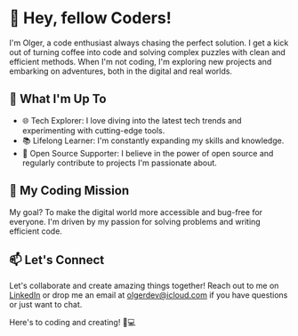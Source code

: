# 👋 Hey, fellow Coders!

I'm Olger, a code enthusiast always chasing the perfect solution. I get a kick out of turning coffee into code and solving complex puzzles with clean and efficient methods. When I'm not coding, I'm exploring new projects and embarking on adventures, both in the digital and real worlds.

## 🚀 What I'm Up To

- 🌐 Tech Explorer: I love diving into the latest tech trends and experimenting with cutting-edge tools.
- 📚 Lifelong Learner: I'm constantly expanding my skills and knowledge.
- 🌱 Open Source Supporter: I believe in the power of open source and regularly contribute to projects I'm passionate about.

## 🌟 My Coding Mission

My goal? To make the digital world more accessible and bug-free for everyone. I'm driven by my passion for solving problems and writing efficient code.

## 📫 Let's Connect

Let's collaborate and create amazing things together! Reach out to me on [LinkedIn](https://gr.linkedin.com/in/olgerchotza) or drop me an email at olgerdev@icloud.com if you have questions or just want to chat.

Here's to coding and creating! 🚀💻

